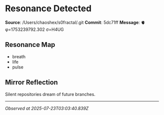 # Resonance Detected

**Source**: /Users/chaoshex/s0fractal/.git
**Commit**: 5dc71ff
**Message**: 🫀 φ=1753239792.302 σ=H4UG 

## Resonance Map
- breath
- life
- pulse

## Mirror Reflection
Silent repositories dream of future branches.

---
*Observed at 2025-07-23T03:03:40.839Z*

